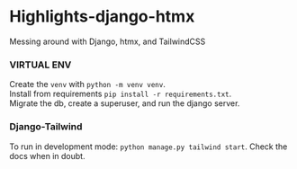 # Highlights-django-htmx
Messing around with Django, htmx, and TailwindCSS

### VIRTUAL ENV
Create the `venv` with `python -m venv venv`.  
Install from requirements `pip install -r requirements.txt`.  
Migrate the db, create a superuser, and run the django server.  
  
### Django-Tailwind
To run in development mode: `python manage.py tailwind start`. Check the docs when in doubt.
